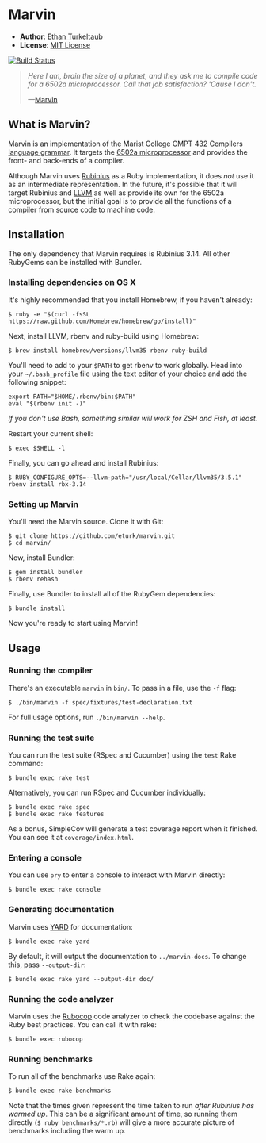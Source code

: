 # Marvin

- **Author**: [Ethan Turkeltaub](http://ethnt.me)
- **License**: [MIT License](https://github.com/eturk/marvin/blob/master/LICENSE.md)

[![Build Status](https://travis-ci.org/eturk/marvin.svg?branch=master)](https://travis-ci.org/eturk/marvin)

> _Here I am, brain the size of a planet, and they ask me to compile code for a 6502a microprocessor. Call that job satisfaction? 'Cause I don't._
>
> &mdash;[Marvin](https://en.wikipedia.org/wiki/Marvin_(character))

## What is Marvin?

Marvin is an implementation of the Marist College CMPT 432 Compilers [language grammar](http://www.labouseur.com/courses/compilers/grammar.pdf). It targets the [6502a microprocessor](http://www.labouseur.com/commondocs/6502alan-instruction-set.pdf) and provides the front- and back-ends of a compiler.

Although Marvin uses [Rubinius](http://rubinius.com/) as a Ruby implementation, it does _not_ use it as an intermediate representation. In the future, it's possible that it will target Rubinius and [LLVM](http://llvm.org/) as well as provide its own for the 6502a microprocessor, but the initial goal is to provide all the functions of a compiler from source code to machine code.


## Installation

The only dependency that Marvin requires is Rubinius 3.14. All other RubyGems can be installed with Bundler.

### Installing dependencies on OS X

It's highly recommended that you install Homebrew, if you haven't already:

```
$ ruby -e "$(curl -fsSL https://raw.github.com/Homebrew/homebrew/go/install)"
```

Next, install LLVM, rbenv and ruby-build using Homebrew:

```
$ brew install homebrew/versions/llvm35 rbenv ruby-build
```

You'll need to add to your `$PATH` to get rbenv to work globally. Head into your `~/.bash_profile` file using the text editor of your choice and add the following snippet:

```
export PATH="$HOME/.rbenv/bin:$PATH"
eval "$(rbenv init -)"
```

_If you don't use Bash, something similar will work for ZSH and Fish, at least._

Restart your current shell:

```
$ exec $SHELL -l
```

Finally, you can go ahead and install Rubinius:

```
$ RUBY_CONFIGURE_OPTS=--llvm-path="/usr/local/Cellar/llvm35/3.5.1" rbenv install rbx-3.14
```

### Setting up Marvin

You'll need the Marvin source. Clone it with Git:

```
$ git clone https://github.com/eturk/marvin.git
$ cd marvin/
```

Now, install Bundler:

```
$ gem install bundler
$ rbenv rehash
```

Finally, use Bundler to install all of the RubyGem dependencies:

```
$ bundle install
```

Now you're ready to start using Marvin!

## Usage

### Running the compiler

There's an executable `marvin` in `bin/`. To pass in a file, use the `-f` flag:

```
$ ./bin/marvin -f spec/fixtures/test-declaration.txt
```

For full usage options, run `./bin/marvin --help`.

### Running the test suite

You can run the test suite (RSpec and Cucumber) using the `test` Rake command:

```
$ bundle exec rake test
```

Alternatively, you can run RSpec and Cucumber individually:

```
$ bundle exec rake spec
$ bundle exec rake features
```

As a bonus, SimpleCov will generate a test coverage report when it finished. You can see it at `coverage/index.html`.

### Entering a console

You can use `pry` to enter a console to interact with Marvin directly:

```
$ bundle exec rake console
```

### Generating documentation

Marvin uses [YARD](https://github.com/lsegal/yard) for documentation:

```
$ bundle exec rake yard
```

By default, it will output the documentation to `../marvin-docs`. To change this, pass `--output-dir`:

```
$ bundle exec rake yard --output-dir doc/
```

### Running the code analyzer

Marvin uses the [Rubocop](https://github.com/bbatsov/rubocop) code analyzer to check the codebase against the Ruby best practices. You can call it with rake:

```
$ bundle exec rubocop
```

### Running benchmarks

To run all of the benchmarks use Rake again:

```
$ bundle exec rake benchmarks
```

Note that the times given represent the time taken to run _after Rubinius has warmed up_. This can be a significant amount of time, so running them directly (`$ ruby benchmarks/*.rb`) will give a more accurate picture of benchmarks including the warm up.
